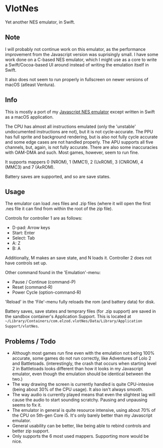 #  VlotNes

Yet another NES emulator, in Swift.

## Note

I will probably not continue work on this emulator, as the performance improvement from the Javascript version was suprisingly small. I have some work done on a C-based NES emulator, which I might use as a core to write a Swift/Cocoa-based UI around instead of writing the emulation itself in Swift.

It also does not seem to run properly in fullscreen on newer versions of macOS (atleast Ventura).

## Info

This is mostly a port of my [Javascript NES emulator](https://github.com/angelo-wf/NesJs) except written in Swift as a macOS application.

The CPU has almost all instructions emulated (only the 'unstable' undocumented instructions are not), but it is not cycle-accurate.
The PPU has full sprite and background rendering, but is also not fully cycle accurate and some edge cases are not handled properly.
The APU supports all five channels, but, again, is not fully accurate. There are also some inaccuracies with OAM-DMA and such.
Most games, however, seem to run fine.

It supports mappers 0 (NROM), 1 (MMC1), 2 (UxROM), 3 (CNROM), 4 (MMC3) and 7 (AxROM).

Battery saves are supported, and so are save states.

## Usage

The emulator can load .nes files and .zip files (where it will open the first .nes file it can find from within the root of the zip file).

Controls for controller 1 are as follows:

* D-pad: Arrow keys
* Start: Enter
* Select: Tab
* A: Z
* B: A

Additionally, M makes an save state, and N loads it. Controller 2 does not have controls set up.

Other command found in the 'Emulation'-menu:

* Pause / Continue (command-P)
* Reset (command-R)
* Power Cycle (option-command-R)

'Reload' in the 'File'-menu fully reloads the rom (and battery data) for disk.

Battery saves, save states and temprary files (for .zip support) are saved in the sandbox container's Application Support. This is located at `~/Library/Containers/com.elzod.vlotNes/Data/Library/Application Support/vlotNes`.

## Problems / Todo

* Although most games run fine even with the emulation not being 100% accurate, some games do not run correctly, like Adventures of Lolo 2 and Battletoads. (interestingly, the crash that occurs when starting level 2 in Battletoads looks different than how it looks in my Javascript emulator, even though the emulation should be identical between the two.)
* The way drawing the screen is currently handled is quite CPU-intesive (being about 30% of the CPU usage). It also isn't always smooth.
* The way audio is currently played means that even the slightest lag will cause the audio to start sounding scratchy. Pausing and unpausing seems to fix it.
* The emulator in general is quite resource intensive, using about 70% of the CPU on 5th-gen Core i5. It's only barely better than my Javascript emulator.
* General usability can be better, like being able to rebind controls and better zip support.
* Only supports the 6 most used mappers. Supporting more would be nice.

